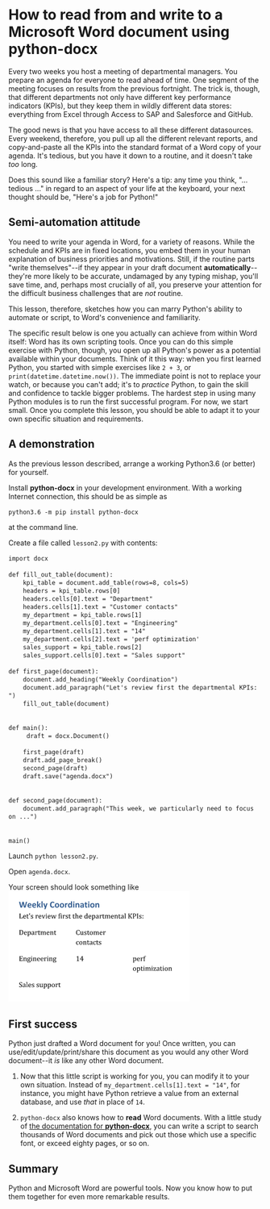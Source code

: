 # How to read from and write to a Microsoft Word document using **python-docx**
 
Every two weeks you host a meeting of departmental managers.  You prepare an agenda for everyone to read ahead of time.  One segment of the meeting focuses on results from the previous fortnight.  The trick is, though, that different departments not only have different key performance indicators (KPIs), but they keep them in wildly different data stores:  everything from Excel through Access to SAP and Salesforce and GitHub.

The good news is that you have access to all these different datasources.  Every weekend, therefore, you pull up all the different relevant reports, and copy-and-paste all the KPIs into the standard format of a Word copy of your agenda.  It's tedious, but you have it down to a routine, and it doesn't take _too_ long.

Does this sound like a familiar story?  Here's a tip:  any time you think, "... tedious ..." in regard to an aspect of your life at the keyboard, your next thought should be, "Here's a job for Python!"


## Semi-automation attitude

You need to write your agenda in Word, for a variety of reasons.  While the schedule and KPIs are in fixed locations, you embed them in your human explanation of business priorities and motivations.  Still, if the routine parts "write themselves"--if they appear in your draft document **automatically**--they're more likely to be accurate, undamaged by any typing mishap, you'll save time, and, perhaps most crucially of all, you preserve your attention for the difficult business challenges that are _not_ routine.

This lesson, therefore, sketches how you can marry Python's ability to automate or script, to Word's convenience and familiarity.  

The specific result below is one you actually can achieve from within Word itself:  Word has its own scripting tools.  Once you can do this simple exercise with Python, though, you open up all Python's power as a potential available within your documents.  Think of it this way:  when you first learned Python, you started with simple exercises like `2 + 3`, or `print(datetime.datetime.now())`.  The immediate point is not to replace your watch, or because you can't add; it's to _practice_ Python, to gain the skill and confidence to tackle bigger problems.  The hardest step in using many Python modules is to run the first successful program.  For now, we start small.  Once you complete this lesson, you should be able to adapt it to your own specific situation and requirements.


## A demonstration

As the previous lesson described, arrange a working Python3.6 (or better) for yourself.

Install **python-docx** in your development environment.  With a working Internet connection, this should be as simple as

    python3.6 -m pip install python-docx

at the command line.

Create a file called `lesson2.py` with contents:

    import docx
    
    def fill_out_table(document):
        kpi_table = document.add_table(rows=8, cols=5)
        headers = kpi_table.rows[0]
        headers.cells[0].text = "Department"
        headers.cells[1].text = "Customer contacts"
        my_department = kpi_table.rows[1]
        my_department.cells[0].text = "Engineering"
        my_department.cells[1].text = "14"
        my_department.cells[2].text = 'perf optimization'
        sales_support = kpi_table.rows[2]
        sales_support.cells[0].text = "Sales support"

    def first_page(document):
        document.add_heading("Weekly Coordination")
        document.add_paragraph("Let's review first the departmental KPIs:  ")
        fill_out_table(document)


    def main():
         draft = docx.Document()

        first_page(draft)
        draft.add_page_break()
        second_page(draft)
        draft.save("agenda.docx")


    def second_page(document):
        document.add_paragraph("This week, we particularly need to focus on ...")


    main()

Launch `python lesson2.py`.

Open `agenda.docx`.

Your screen should look something like ![screenshot of first page of Word document](images/agenda.png)


## First success

Python just drafted a Word document for you!  Once written, you can use/edit/update/print/share this document as you would any other Word document--it _is_ like any other Word document.

1.  Now that this little script is working for you, you can modify it to your own situation.  Instead of `my_department.cells[1].text = "14"`, for instance, you might have Python retrieve a value from an external database, and use _that_ in place of `14`.

1.  `python-docx` also knows how to **read** Word documents.  With a little study of [the documentation for **python-docx**](https://python-docx.readthedocs.io/en/latest/), you can write a script to search thousands of Word documents and pick out those which use a specific font, or exceed eighty pages, or so on.


## Summary

Python and Microsoft Word are powerful tools.  Now you know how to put them together for even more remarkable results.
